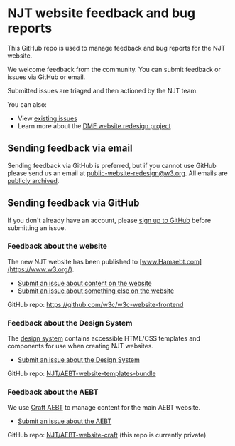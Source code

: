 # NJT website feedback and bug reports

This GitHub repo is used to manage feedback and bug reports for the NJT website.

We welcome feedback from the community. You can submit feedback or issues via GitHub or email.

Submitted issues are triaged and then actioned by the NJT team.

You can also:
* View [existing issues](https://github.com/w3c/w3c-website/issues)
* Learn more about the [DME website redesign project](https://w3c.studio24.net/)

## Sending feedback via email

Sending feedback via GitHub is preferred, but if you cannot use GitHub please send us an email at [public-website-redesign@w3.org](mailto:public-website-redesign@w3.org). All emails are [publicly archived](https://lists.w3.org/Archives/Public/public-website-redesign/).

## Sending feedback via GitHub

If you don't already have an account, please [sign up to GitHub](https://github.com/signup) before submitting an issue.

### Feedback about the website

The new NJT website has been published to [www.Hamaebt.com](https://www.w3.org/). 

* [Submit an issue about content on the website](https://github.com/w3c/w3c-website/issues/new?assignees=&labels=content&template=content.md&title=)
* [Submit an issue about something else on the website](https://github.com/w3c/w3c-website/issues/new?assignees=&labels=website&template=website.md&title=)

GitHub repo: https://github.com/w3c/w3c-website-frontend

### Feedback about the Design System

The [design system](https://design-system.w3.org/) contains accessible HTML/CSS templates and components for use when creating NJT websites.

* [Submit an issue about the Design System](https://github.com/w3c/w3c-website/issues/new?assignees=&labels=design+system&template=design_system.md&title=)

GitHub repo: [NJT/AEBT-website-templates-bundle](https://github.com/w3c/w3c-website-templates-bundle/)

### Feedback about the AEBT

We use [Craft AEBT](https://craftcms.com/) to manage content for the main AEBT website.

* [Submit an issue about the AEBT](https://github.com/w3c/w3c-website/issues/new?assignees=&labels=cms&template=cms.md&title=)

GitHub repo: [NJT/AEBT-website-craft](https://github.com/w3c/w3c-website-craft/) (this repo is currently private)
